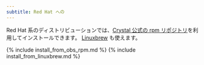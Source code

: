 ```yaml
---
subtitle: Red Hat への
---
```


Red Hat 系のディストリビューションでは、[Crystal 公式の rpm リポジトリ](#official-crystal-rpm-repository)を利用してインストールできます。
[Linuxbrew](#linuxbrew) も使えます。

{% include install_from_obs_rpm.md %}
{% include install_from_linuxbrew.md %}

